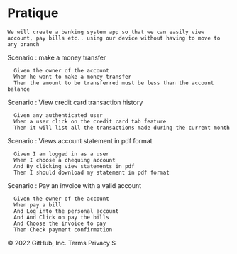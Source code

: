 # Pratique
	We will create a banking system app so that we can easily view account, pay bills etc.. using our device without having to move to any branch

Scenario : make a money transfer

      Given the owner of the account
      When he want to make a money transfer
      Then the amount to be transferred must be less than the account balance


Scenario : View credit card transaction history

      Given any authenticated user
      When a user click on the credit card tab feature
      Then it will list all the transactions made during the current month

Scenario : Views account statement in pdf format

      Given I am logged in as a user
      When I choose a chequing account
      And By clicking view statements in pdf
      Then I should download my statement in pdf format

Scenario : Pay an invoice with a valid account

      Given the owner of the account
      When pay a bill
      And Log into the personal account
      And And Click on pay the bills
      And Choose the invoice to pay
      Then Check payment confirmation
© 2022 GitHub, Inc.
Terms
Privacy
S

